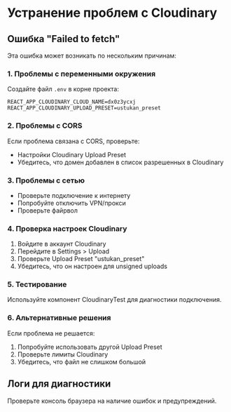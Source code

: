 # Устранение проблем с Cloudinary

## Ошибка "Failed to fetch"

Эта ошибка может возникать по нескольким причинам:

### 1. Проблемы с переменными окружения

Создайте файл `.env` в корне проекта:

```env
REACT_APP_CLOUDINARY_CLOUD_NAME=dx0z3ycxj
REACT_APP_CLOUDINARY_UPLOAD_PRESET=ustukan_preset
```

### 2. Проблемы с CORS

Если проблема связана с CORS, проверьте:

- Настройки Cloudinary Upload Preset
- Убедитесь, что домен добавлен в список разрешенных в Cloudinary

### 3. Проблемы с сетью

- Проверьте подключение к интернету
- Попробуйте отключить VPN/прокси
- Проверьте файрвол

### 4. Проверка настроек Cloudinary

1. Войдите в аккаунт Cloudinary
2. Перейдите в Settings > Upload
3. Проверьте Upload Preset "ustukan_preset"
4. Убедитесь, что он настроен для unsigned uploads

### 5. Тестирование

Используйте компонент CloudinaryTest для диагностики подключения.

### 6. Альтернативные решения

Если проблема не решается:

1. Попробуйте использовать другой Upload Preset
2. Проверьте лимиты Cloudinary
3. Убедитесь, что файл не слишком большой

## Логи для диагностики

Проверьте консоль браузера на наличие ошибок и предупреждений.
